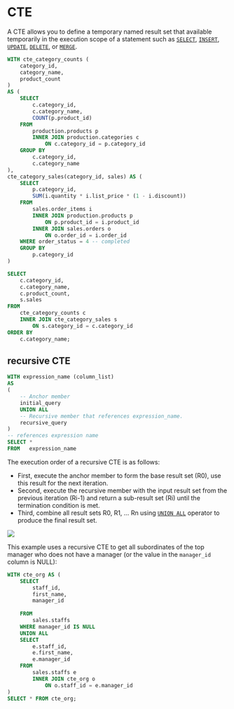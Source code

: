 # CTE



A CTE allows you to define a temporary named result set that available temporarily in the execution scope of a statement such as [`SELECT`](https://www.sqlservertutorial.net/sql-server-basics/sql-server-select/), [`INSERT`](https://www.sqlservertutorial.net/sql-server-basics/sql-server-insert/), [`UPDATE`](https://www.sqlservertutorial.net/sql-server-basics/sql-server-update/), [`DELETE`](https://www.sqlservertutorial.net/sql-server-basics/sql-server-delete/), or [`MERGE`](https://www.sqlservertutorial.net/sql-server-basics/sql-server-merge/).

```sql
WITH cte_category_counts (
    category_id, 
    category_name, 
    product_count
)
AS (
    SELECT 
        c.category_id, 
        c.category_name, 
        COUNT(p.product_id)
    FROM 
        production.products p
        INNER JOIN production.categories c 
            ON c.category_id = p.category_id
    GROUP BY 
        c.category_id, 
        c.category_name
),
cte_category_sales(category_id, sales) AS (
    SELECT    
        p.category_id, 
        SUM(i.quantity * i.list_price * (1 - i.discount))
    FROM    
        sales.order_items i
        INNER JOIN production.products p 
            ON p.product_id = i.product_id
        INNER JOIN sales.orders o 
            ON o.order_id = i.order_id
    WHERE order_status = 4 -- completed
    GROUP BY 
        p.category_id
) 

SELECT 
    c.category_id, 
    c.category_name, 
    c.product_count, 
    s.sales
FROM
    cte_category_counts c
    INNER JOIN cte_category_sales s 
        ON s.category_id = c.category_id
ORDER BY 
    c.category_name;
```

## recursive CTE

```sql
WITH expression_name (column_list)
AS
(
    -- Anchor member
    initial_query  
    UNION ALL
    -- Recursive member that references expression_name.
    recursive_query  
)
-- references expression name
SELECT *
FROM   expression_name
```

The execution order of a recursive CTE is as follows:

* First, execute the anchor member to form the base result set (R0), use this result for the next iteration.
* Second, execute the recursive member with the input result set from the previous iteration (Ri-1) and return a sub-result set (Ri) until the termination condition is met.
* Third, combine all result sets R0, R1, … Rn using [`UNION ALL`](https://www.sqlservertutorial.net/sql-server-basics/sql-server-union/) operator to produce the final result set.

![](broken-reference)

This example uses a recursive CTE to get all subordinates of the top manager who does not have a manager (or the value in the `manager_id` column is NULL):

```sql
WITH cte_org AS (
    SELECT       
        staff_id, 
        first_name,
        manager_id
        
    FROM       
        sales.staffs
    WHERE manager_id IS NULL
    UNION ALL
    SELECT 
        e.staff_id, 
        e.first_name,
        e.manager_id
    FROM 
        sales.staffs e
        INNER JOIN cte_org o 
            ON o.staff_id = e.manager_id
)
SELECT * FROM cte_org;
```
